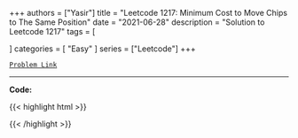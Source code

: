 
+++
authors = ["Yasir"]
title = "Leetcode 1217: Minimum Cost to Move Chips to The Same Position"
date = "2021-06-28"
description = "Solution to Leetcode 1217"
tags = [
    
]
categories = [
    "Easy"
]
series = ["Leetcode"]
+++



[`Problem Link`](https://leetcode.com/problems/minimum-cost-to-move-chips-to-the-same-position/description/)

---

**Code:**

{{< highlight html >}}

{{< /highlight >}}

